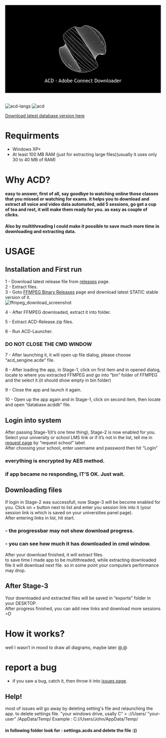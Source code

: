 
<img src="header.gif" alt="">
<img src="https://raw.githubusercontent.com/soroushamdg/acd/master/acd_screenshot.png" alt="">
<p><img src="https://img.shields.io/badge/written%20in-Python%2C%20C%2B%2B%2CJS%20-green" alt="acd-langs">
<img src="https://img.shields.io/badge/platfrom-windows-blue" alt="acd"></p>
<a href="https://Bhttps://github.com/soroushamdg/acd/releases" style="text-align: center;">Download latest database version here</a>
<h1 id="requirments">Requirments</h1>
<ul>
<li>Windows XP+</li>
<li>At least 100 MB RAM (just for extracting large files)(usually it uses only 30 to 40 MB of RAM)</li>
</ul>
<h1>Why ACD?</h1>
<h4>easy to answer, first of all, say goodbye to watching online those classes that you missed or watching for exams. it helps you to download and extract all voice and video data automated, add 5 sessions, go get a cup of tea and rest, it will make them ready for you. as easy as couple of clicks.</h4>
<h4>Also by multithreading I could make it possible to save much more time in downloading and extracting data. </h4>
<h1 id="usage">USAGE</h1>
<h2 id="installation-and-first-run">Installation and First run</h2>
<p>1 - Download latest release file from <a href="https://github.com/soroushamdg/acd/releases">releases</a> page.<br>
2 - Extract files.<br>
3 - Goto <a href="https://ffmpeg.zeranoe.com/builds/%5D(https://ffmpeg.zeranoe.com/builds/)">FFMPEG Binary Releases</a> page and download latest STATIC stable version of it.<br>
<img src="https://raw.githubusercontent.com/soroushamdg/acd/master/ffmpeg-download-page.png" alt="ffmpeg_download_screenshot"></p>
<p>4 - After FFMPEG downloaded, extract it into folder.</p>
<p>5 - Extract ACD-Release.zip files.</p>
<p>6 - Run ACD-Launcher.</p>
<h3 id="do-not-close-the-cmd-window">DO NOT CLOSE THE CMD WINDOW</h3>
<p>7 - After launching it, it will open up file dialog, please choose “acd_sengine.acde” file.</p>
<p>8 - After loading the app, in Stage-1, click on first item and in opened dialog, locate to where you extracted FFMPEG and go into “bin” folder of FFMPEG and the select it.(it should show empty in bin folder)</p>
<p>9 - Close the app and launch it again.</p>
<p>10 - Open up the app again and in Stage-1, click on second item, then locate and open “database.acddb” file.</p>
<h2 id="login-into-system">Login into system</h2>
<p>After passing Stage-1(it’s one time thing), Stage-2 is now enabled for you. Select your university or school LMS link or if it’s not in the list, tell me in <a href="https://github.com/soroushamdg/acd/issues%5D(https://github.com/soroushamdg/acd/issues)">request page</a> by “request school” label.<br>
After choosing your school, enter username and password then hit “Login”</p>
<h3 id="everything-is-encrypted-by-aes-method.">everything is encrypted by AES method.</h3>
<h3 id="if-app-became-no-responding-its-ok.-just-wait.">if app became no responding, IT’S OK. Just wait.</h3>
<h2 id="downloading-files">Downloading files</h2>
<p>If login in Stage-2 was successfull, now Stage-3 will be become enabled for you. Click on + button next to list and enter you session link into it (your session link is which is saved on your universities panel page).<br>
After entering links in list, hit start.</p>
<h3 id="the-progressbar-may-not-show-download-progress.">-  the progressbar may not show download progress.</h3>
<h3 id="you-can-see-how-much-it-has-downloaded-in-cmd-window.">- you can see how much it has downloaded in cmd window.</h3>
<p>After your download finished, it will extract files.<br>
to save time I made app to be multithreaded, while extracting downloaded file it will download next file. so in some point your computers performance may drop.</p>
<h2 id="after-stage-3">After Stage-3</h2>
<p>Your downloaded and extracted files will be saved in “exports” folder in your DESKTOP.<br>
After progress finished, you can add new links and download more sessions =D</p>
<h1 id="how-it-works">How it works?</h1>
<p>well I wasn’t in mood to draw all diagrams, maybe later @,@</p>
<h1 id="report-a-bug">report a bug</h1>
<ul>
<li>if you saw a bug, catch it, then throw it into <a href="https://github.com/soroushamdg/acd/issues">issues page</a>.</li>
</ul>

<h2 id="Help">Help!</h2>
most of issues will go away by deleting setting's file and relaunching the app.
to delete settings file.
"your windows drive, usally C" > ://Users/ "your-user" /AppData/Temp/
 Example : C://Users/John/AppData/Temp/
 
 <h4>in following folder look for : settings.acds
  and delete the file :))</h4>
